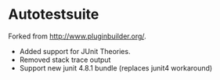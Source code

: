 Autotestsuite
=============

Forked from http://www.pluginbuilder.org/.

* Added support for JUnit Theories.
* Removed stack trace output
* Support new junit 4.8.1 bundle (replaces junit4 workaround) 
